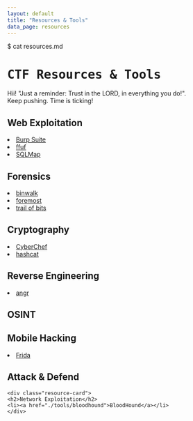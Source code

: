 ```yaml
---
layout: default
title: "Resources & Tools"
data_page: resources
---
```


<div class="terminal-header">
  <span class="prompt">$</span> <span class="cmd">cat resources.md</span>
</div>

# <span style="font-family: 'Fira Mono', monospace;">CTF Resources & Tools</span>

<div class="hacker-intro">
  <p>
    <span class="hacker-green">Hii</span>! "Just a reminder: Trust in the LORD, in everything you do!".<br>
    <span class="hacker-blink">Keep pushing. Time is ticking!</span>
  </p>
</div>

<div class="resources-grid">

  <div class="resource-card">
    <h2>Web Exploitation</h2>
    <li><a href="/tools/burp-suite">Burp Suite</a></li>
    <li><a href="./tools/ffuf">ffuf</a></li>
    <li><a href="./tools/sqlmap">SQLMap</a></li>
  </div>

  <div class="resource-card">
    <h2>Forensics</h2>
    <li><a href="./tools/binwalk">binwalk</a></li>
    <li><a href="./tools/foremost">foremost</a></li>
    <li><a href="./tools/trail-of-bits">trail of bits</a></li>
  </div>

  <div class="resource-card">
    <h2>Cryptography</h2>
    <li><a href="./tools/cyberchef">CyberChef</a></li>
    <li><a href="./tools/hashcat">hashcat</a></li>
  </div>

  <div class="resource-card">
    <h2>Reverse Engineering</h2>
    <li><a href="./tools/angr">angr</a></li>
  </div>

  <div class="resource-card">
    <h2>OSINT</h2>
  </div>

  <div class="resource-card">
    <h2>Mobile Hacking</h2>
    <li><a href="./tools/frida">Frida</a></li>
  </div>

  <div class="resource-card">
    <h2>Attack & Defend</h2>
  </div>
  
    <div class="resource-card">
    <h2>Network Exploitation</h2>
    <li><a href="./tools/bloodhound">BloodHound</a></li>
    </div>

</div>

